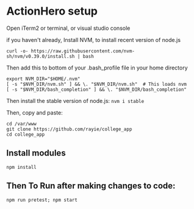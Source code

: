 # ActionHero setup

Open iTerm2 or terminal, or visual studio console

if you haven't already, Install NVM, to install recent version of node.js
```
curl -o- https://raw.githubusercontent.com/nvm-sh/nvm/v0.39.0/install.sh | bash
```

Then add this to bottom of your .bash_profile file in your home directory
```
export NVM_DIR="$HOME/.nvm"
[ -s "$NVM_DIR/nvm.sh" ] && \. "$NVM_DIR/nvm.sh"  # This loads nvm
[ -s "$NVM_DIR/bash_completion" ] && \. "$NVM_DIR/bash_completion"
```

Then install the stable version of node.js:
`nvm i stable`



Then, copy and paste:
```
cd /var/www
git clone https://github.com/rayie/college_app
cd college_app 
```

## Install modules
`npm install`

## Then To Run after making changes to code:

`npm run pretest; npm start`

